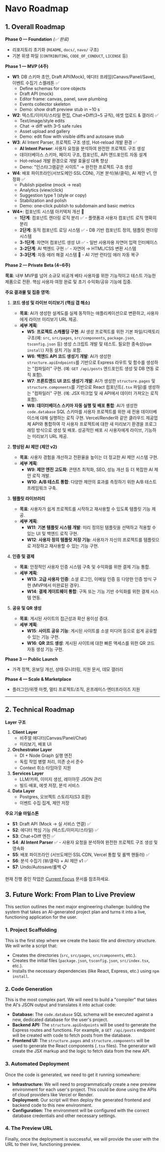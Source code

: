 # Navo Roadmap

## 1. Overall Roadmap

**Phase 0 — Foundation** _(✅ 완료)_

- 리포지토리 초기화 (`README`, `docs/`, `navo/` 구조)
- 기본 위생 파일 (`CONTRIBUTING`, `CODE_OF_CONDUCT`, `LICENSE` 등)

**Phase 1 — MVP (4주)**

- **W1**: DB 스키마 초안, Draft API(Mock), 에디터 프레임(Canavs/Panel/Save), 이벤트 수집기 스켈레톤 ✅
  - Define schemas for core objects
  - Draft API (mock)
  - Editor frame: canvas, panel, save plumbing
  - Events collector skeleton
  - Demo: show draft preview stub in ~10 s
- **W2**: 텍스트/이미지/스타일 편집, Chat→Diff(3~5 규칙), 에셋 업로드 & 갤러리 ✅
  - Text/image/style edits
  - Chat → diff with 3–5 safe rules
  - Asset upload and gallery
  - Demo: edit flow with visible diffs and autosave stub
- **W3**: AI Intent Parser, 프로젝트 구조 생성, Hot-reload 개발 환경 ✅
  - **AI Intent Parser**: 사용자 요청을 분석하여 완전한 프로젝트 구조 생성
  - 데이터베이스 스키마, 페이지 구조, 컴포넌트, API 엔드포인트 자동 설계
  - Hot-reload 개발 환경으로 개발 효율성 대폭 향상
  - Demo: "인스타그램같은 사이트" → 완전한 프로젝트 구조 생성
- **W4**: 배포 파이프라인(서브도메인·SSL·CDN), 기본 분석(뷰/클릭), AI 제안 v1, 안정화 ✅
  - Publish pipeline (mock → real)
  - Analytics (view/click)
  - Suggestion type 1 (style or copy)
  - Stabilization and polish
  - Demo: one‑click publish to subdomain and basic metrics
- **W4+**: 컴포넌트 시스템 아키텍처 개선 🔄
  - **1단계**: 컴포넌트 렌더링 로직 분리 ✅ - 플랫폼과 사용자 컴포넌트 로직 명확히 분리
  - **2단계**: 동적 컴포넌트 로딩 시스템 ✅ - DB 기반 컴포넌트 정의, 템플릿 렌더링 시스템
  - **3-1단계**: 자연어 컴포넌트 생성 UI ✅ - 일반 사용자용 자연어 입력 인터페이스
  - **3-2단계**: AI 백엔드 구현 ✅ - 자연어 → HTML/CSS 변환 시스템
  - **3-3단계**: 자동 에러 해결 시스템 🔄 - AI 기반 런타임 에러 자동 복구

**Phase 2 — Private Beta (4~6주)**

**목표**: 내부 MVP를 넘어 소규모 비공개 베타 사용자를 위한 기능적이고 테스트 가능한 제품으로 전환. 핵심 사용자 여정 완료 및 초기 수익화/공유 기능에 집중.

**주요 결과물 및 집중 영역:**

1.  **코드 생성 및 라이브 미리보기 (핵심 갭 해소)**
    - **목표**: AI가 생성한 설계도를 실제 동작하는 애플리케이션으로 변환하고, 사용자에게 라이브 미리보기 URL 제공.
    - **세부 계획**:
      - **W5**: **프로젝트 스캐폴딩 구현**: AI 생성 프로젝트를 위한 기본 파일/디렉토리 구조(예: `src`, `src/pages`, `src/components`, `package.json`, `tsconfig.json` 등) 생성 스크립트 개발 및 테스트. 필요한 종속성(`npm install`) 자동 설치 기능 포함.
      - **W6**: **백엔드 API 코드 생성기 개발**: AI가 생성한 `structure.apiEndpoints`를 기반으로 Express 라우트 및 함수를 생성하는 "컴파일러" 구현. (예: `GET /api/posts` 엔드포인트 생성 및 DB 연동 로직 포함).
      - **W7**: **프론트엔드 UI 코드 생성기 개발**: AI가 생성한 `structure.pages` 및 `structure.components`를 기반으로 React 컴포넌트(`.tsx` 파일)를 생성하는 "컴파일러" 구현. (예: JSX 마크업 및 새 API에서 데이터 가져오는 로직 포함).
      - **W8**: **데이터베이스 스키마 자동 실행 및 배포 통합**: AI가 생성한 `code.database` SQL 스키마를 사용자 프로젝트를 위한 새 전용 데이터베이스에 대해 실행하는 로직 구현. Vercel/Render와 같은 클라우드 제공업체 API와 통합하여 각 사용자 프로젝트에 대한 새 미리보기 환경을 프로그래밍 방식으로 생성 및 배포. 성공적인 배포 시 사용자에게 라이브, 기능하는 미리보기 URL 제공.

2.  **향상된 AI 제안 (제안 v2)**
    - **목표**: 사용자 경험을 개선하고 전환율을 높이는 더 정교한 AI 제안 시스템 구현.
    - **세부 계획**:
      - **W9**: **제안 엔진 고도화**: 콘텐츠 최적화, SEO, 성능 개선 등 더 복잡한 AI 제안 로직 개발.
      - **W10**: **A/B 테스트 통합**: 다양한 제안의 효과를 측정하기 위한 A/B 테스트 프레임워크 구축.

3.  **템플릿 라이브러리**
    - **목표**: 사용자가 쉽게 프로젝트를 시작하고 재사용할 수 있도록 템플릿 기능 제공.
    - **세부 계획**:
      - **W11**: **기본 템플릿 시스템 개발**: 미리 정의된 템플릿을 선택하고 적용할 수 있는 UI 및 백엔드 로직 구현.
      - **W12**: **사용자 정의 템플릿 저장 기능**: 사용자가 자신의 프로젝트를 템플릿으로 저장하고 재사용할 수 있는 기능 구현.

4.  **인증 및 결제**
    - **목표**: 안정적인 사용자 인증 시스템 구축 및 수익화를 위한 결제 기능 통합.
    - **세부 계획**:
      - **W13**: **고급 사용자 인증**: 소셜 로그인, 이메일 인증 등 다양한 인증 방식 구현 (MVP에서 미완료된 경우).
      - **W14**: **결제 게이트웨이 통합**: 구독 또는 기능 기반 수익화를 위한 결제 시스템 연동.

5.  **공유 및 QR 생성**
    - **목표**: 게시된 사이트의 접근성과 확산 용이성 증대.
    - **세부 계획**:
      - **W15**: **사이트 공유 기능**: 게시된 사이트를 소셜 미디어 등으로 쉽게 공유할 수 있는 기능 구현.
      - **W16**: **QR 코드 생성**: 게시된 사이트에 대한 빠른 액세스를 위한 QR 코드 자동 생성 기능 구현.

**Phase 3 — Public Launch**

- 가격 정책, 온보딩 개선, 상태·모니터링, 지원 문서, 데모 갤러리

**Phase 4 — Scale & Marketplace**

- 플러그인/위젯 마켓, 멀티 프로젝트/조직, 온프레미스·엔터프라이즈 지원

---

## 2. Technical Roadmap

**Layer 구조**

1. **Client Layer**
   - 비주얼 에디터(Canvas/Panel/Chat)
   - 미리보기, 배포 UI
2. **Orchestrator Layer**
   - DI + Node Graph 실행 엔진
   - 독립 작업 병렬 처리, 의존 순서 준수
   - Context 취소·타임아웃 지원
3. **Services Layer**
   - LLM/카피, 이미지 생성, 레이아웃 JSON 관리
   - 빌드·배포, 에셋 저장, 분석 서비스
4. **Data Layer**
   - Postgres, 오브젝트 스토리지(S3 호환)
   - 이벤트 수집·집계, 제안 저장

**주요 기술 마일스톤**

- **S1**: Draft API (Mock → 실 서비스 연결) ✅
- **S2**: 에디터 핵심 기능 (텍스트/이미지/스타일) ✅
- **S3**: Chat→Diff 엔진 ✅
- **S4**: **AI Intent Parser** ✅ - 사용자 요청을 분석하여 완전한 프로젝트 구조 생성 및 영속화
- **S5**: 배포 파이프라인 (서브도메인·SSL·CDN, Vercel 통합 및 롤백 핸들러) ✅
- **S6**: 분석 수집기 (뷰/클릭) + AI 제안 v1 ✅
- **S7**: Undo/Autosave/롤백 📋

현재 진행 중인 작업은 [Current Focus](current-focus.md) 문서를 참조하세요.

## 3. Future Work: From Plan to Live Preview

This section outlines the next major engineering challenge: building the system that takes an AI-generated project plan and turns it into a live, functioning application for the user.

### 1. Project Scaffolding

This is the first step where we create the basic file and directory structure. We will write a script that:

- Creates the directories (`src`, `src/pages`, `src/components`, etc.).
- Creates the initial files (`package.json`, `tsconfig.json`, `src/index.tsx`, etc.).
- Installs the necessary dependencies (like React, Express, etc.) using `npm install`.

### 2. Code Generation

This is the most complex part. We will need to build a "compiler" that takes the AI's JSON output and translates it into actual code:

- **Database:** The `code.database` SQL schema will be executed against a new, dedicated database for the user's project.
- **Backend API:** The `structure.apiEndpoints` will be used to generate the Express routes and functions. For example, a `GET /api/posts` endpoint will be created with code to fetch posts from the database.
- **Frontend UI:** The `structure.pages` and `structure.components` will be used to generate the React components (`.tsx` files). The generator will create the JSX markup and the logic to fetch data from the new API.

### 3. Automated Deployment

Once the code is generated, we need to get it running somewhere:

- **Infrastructure:** We will need to programmatically create a new preview environment for each user's project. This could be done using the APIs of cloud providers like Vercel or Render.
- **Deployment:** Our script will then deploy the generated frontend and backend code to this new environment.
- **Configuration:** The environment will be configured with the correct database credentials and other necessary settings.

### 4. The Preview URL

Finally, once the deployment is successful, we will provide the user with the URL to their live, functioning preview.
